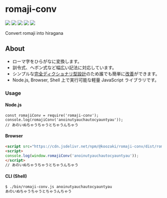 # romaji-conv
[![](https://github.com/koozaki/romaji-conv/workflows/Node.js%20Package/badge.svg)](https://github.com/koozaki/romaji-conv/actions?query=workflow%3A%22Node.js+Package%22)
[![](https://img.shields.io/github/v/release/koozaki/romaji-conv?style=flat-square)](https://github.com/koozaki/romaji-conv/releases)
[![](https://img.shields.io/npm/v/@koozaki/romaji-conv?style=flat-square)](https://www.npmjs.com/package/@koozaki/romaji-conv)
[![](https://data.jsdelivr.com/v1/package/npm/@koozaki/romaji-conv/badge)](https://www.jsdelivr.com/package/npm/@koozaki/romaji-conv)
[![](https://img.shields.io/npm/l/@koozaki/romaji-conv?style=flat-square)](https://github.com/koozaki/romaji-conv/blob/master/LICENSE)

Convert romaji into hiragana

## About
- ローマ字をひらがなに変換します。
- 訓令式、ヘボン式など幅広い記法に対応しています。
- シンプルな[完全ディクショナリ型設計](https://github.com/koozaki/romaji-conv/blob/master/lib/map.js)のため誰でも簡単に[改善](https://github.com/koozaki/romaji-conv/pulls)ができます。
- Node.js, Browser, Shell 上で実行可能な軽量 JavaScript ライブラリです。

### Usage
#### Node.js
```node
const romajiConv = require('romaji-conv');
console.log(romajiConv('anoinutyauchautocyauntyau'));
// あのいぬちゃうちゃうとちゃうんちゃう
```

#### Browser
```html
<script src="https://cdn.jsdelivr.net/npm/@koozaki/romaji-conv/dist/romaji-conv.js"></script>
<script>
console.log(window.romajiConv('anoinutyauchautocyauntyau'));
</script>
// あのいぬちゃうちゃうとちゃうんちゃう
```

#### CLI (Shell)
```sh
$ ./bin/romaji-conv.js anoinutyauchautocyauntyau
あのいぬちゃうちゃうとちゃうんちゃう
```
